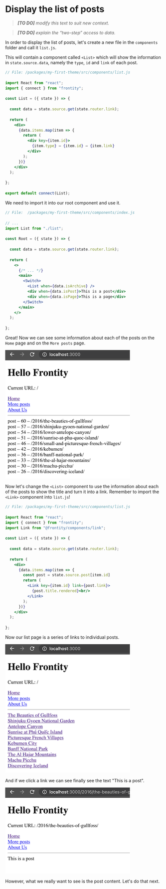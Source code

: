 # Display the list of posts

> *__[TO DO]__ modify this text to suit new context.*

> *__[TO DO]__ explain the “two-step” access to data.*

In order to display the list of posts, let's create a new file in the `components` folder and call it `list.js`.

This will contain a component called `<List>` which will show the information in `state.source.data`, namely the `type`, `id` and `link` of each post.

```jsx
// File: /packages/my-first-theme/src/components/list.js

import React from "react";
import { connect } from "frontity";

const List = ({ state }) => {

  const data = state.source.get(state.router.link);

  return (
    <div>
      {data.items.map(item => {
        return (
          <div key={item.id}>
            {item.type} – {item.id} – {item.link}
          </div>
        );
      })}
    </div>
  );

};

export default connect(List);
```

We need to import it into our root component and use it.

```jsx
// File:  /packages/my-first-theme/src/components/index.js

// ...
import List from "./list";

const Root = ({ state }) => {

  const data = state.source.get(state.router.link);

  return (
    <>
      {/* ... */}
      <main>
        <Switch>
          <List when={data.isArchive} />
          <div when={data.isPost}>This is a post</div>
          <div when={data.isPage}>This is a page</div>
        </Switch>
      </main>
    </>
  );

};
```

Great! Now we can see some information about each of the posts on the `Home` page and on the `More posts` page.

<p>
  <img alt="Frontity in the browser" src="../assets/part3img6.png">
</p>

Now let's change the `<List>` component to use the information about each of the posts to show the title and turn it into a link. Remember to import the `<Link>` component into `list.js`!

```jsx
// File: /packages/my-first-theme/src/components/list.js

import React from "react";
import { connect } from "frontity";
import Link from "@frontity/components/link";

const List = ({ state }) => {

  const data = state.source.get(state.router.link);

  return (
    <div>
      {data.items.map(item => {
        const post = state.source.post[item.id]
        return (
          <Link key={item.id} link={post.link}>
            {post.title.rendered}<br/>
          </Link>
        );
      })}
    </div>
  );

};
```

Now our list page is a series of links to individual posts.

<p>
  <img alt="Frontity in the browser" src="../assets/part3img7.png">
</p>

And if we click a link we can see finally see the text "This is a post".

<p>
  <img alt="Frontity in the browser" src="../assets/part3img8.png">
</p>

However, what we really want to see is the post content. Let's do that next.